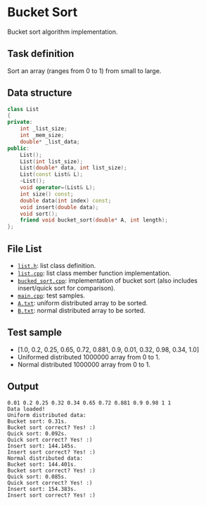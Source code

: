 # Bucket Sort

Bucket sort algorithm implementation.

## Task definition

Sort an array (ranges from 0 to 1) from small to large.

## Data structure

```C++
class List
{
private:
	int _list_size;
	int _mem_size;
	double* _list_data;
public:
	List();
	List(int list_size);
	List(double* data, int list_size);
	List(const List& L);
	~List();
	void operator=(List& L);
	int size() const;
    double data(int index) const;
	void insert(double data);
	void sort();
	friend void bucket_sort(double* A, int length);
};
```

## File List

- [`list.h`](list.h): list class definition.
- [`list.cpp`](list.cpp): list class member function implementation.
- [`bucked_sort.cpp`](bucked_sort.cpp): implementation of bucket sort (also includes insert/quick sort for comparison).
- [`main.cpp`](main.cpp): test samples.
- [`A.txt`](A.txt): uniform distributed array to be sorted.
- [`B.txt`](B.txt): normal distributed array to be sorted.

## Test sample

- [1.0, 0.2, 0.25, 0.65, 0.72, 0.881, 0.9, 0.01, 0.32, 0.98, 0.34, 1.0]
- Uniformed distributed 1000000 array from 0 to 1.
- Normal distributed 1000000 array from 0 to 1.

## Output

```
0.01 0.2 0.25 0.32 0.34 0.65 0.72 0.881 0.9 0.98 1 1
Data loaded!
Uniform distributed data:
Bucket sort: 0.31s.
Bucket sort correct? Yes! :)
Quick sort: 0.092s.
Quick sort correct? Yes! :)
Insert sort: 144.145s.
Insert sort correct? Yes! :)
Normal distributed data:
Bucket sort: 144.401s.
Bucket sort correct? Yes! :)
Quick sort: 0.085s.
Quick sort correct? Yes! :)
Insert sort: 154.383s.
Insert sort correct? Yes! :)
```